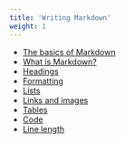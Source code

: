 ```yaml
---
title: 'Writing Markdown'
weight: 1
---
```


- [The basics of Markdown][01]
- [What is Markdown?][02]
- [Headings][03]
- [Formatting][04]
- [Lists][05]
- [Links and images][06]
- [Tables][07]
- [Code][08]
- [Line length][09]

<!-- link references -->
[01]: slide1
[02]: slide2
[03]: slide3
[04]: slide4
[05]: slide5
[06]: slide6
[07]: slide7
[08]: slide8
[09]: slide9
